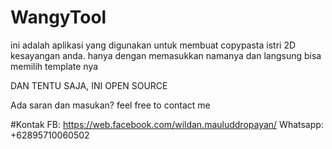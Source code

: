 # WangyTool

ini adalah aplikasi yang digunakan untuk membuat copypasta istri 2D kesayangan anda.
hanya dengan memasukkan namanya dan langsung bisa memilih template nya

DAN TENTU SAJA, INI OPEN SOURCE


Ada saran dan masukan? feel free to contact me

#Kontak
FB: https://web.facebook.com/wildan.mauluddropayan/
Whatsapp: +62895710060502
